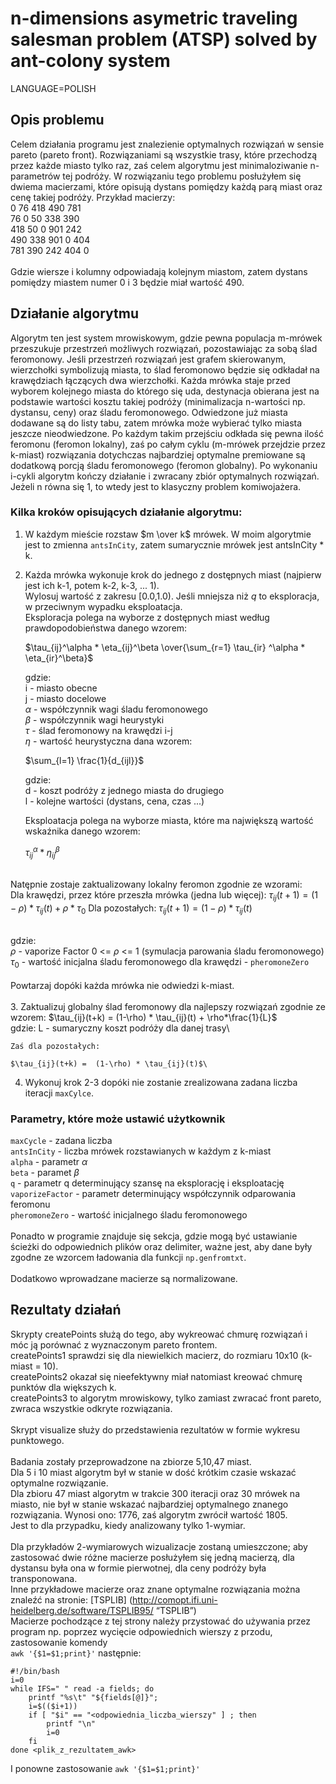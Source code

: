 # n-dimensions asymetric traveling salesman problem (ATSP) solved by ant-colony system

LANGUAGE=POLISH

## Opis problemu

Celem działania programu jest znalezienie optymalnych rozwiązań w sensie pareto (pareto front). Rozwiązaniami są wszystkie trasy, które przechodzą przez każde miasto tylko raz, zaś celem algorytmu jest minimaloziwanie n-parametrów tej podróży. W rozwiązaniu tego problemu posłużyłem się dwiema macierzami, które opisują dystans pomiędzy każdą parą miast oraz cenę takiej podróży.
Przykład macierzy:\
0	    76	418	490	781\
76	0	    50	338	390\
418	50	0	    901	242\
490	338	901	0	    404\
781	390	242	404	0\
\
Gdzie wiersze i kolumny odpowiadają kolejnym miastom, zatem dystans pomiędzy miastem numer 0 i 3 będzie miał wartość 490.

## Działanie algorytmu
Algorytm ten jest system mrowiskowym, gdzie pewna populacja m-mrówek przeszukuje przestrzeń możliwych rozwiązań, pozostawiając za sobą ślad feromonowy. Jeśli przestrzeń rozwiązań jest grafem skierowanym, wierzchołki symbolizują miasta, to ślad feromonowo będzie się odkładał na krawędziach łączących dwa wierzchołki. Każda mrówka staje przed wyborem kolejnego miasta do którego się uda, destynacja obierana jest na podstawie wartości kosztu takiej podróży (minimalizacja n-wartości np. dystansu, ceny) oraz śladu feromonowego. Odwiedzone już miasta dodawane są do listy tabu, zatem mrówka może wybierać tylko miasta jeszcze nieodwiedzone. Po każdym takim przejściu odkłada się pewna ilość feromonu (feromon lokalny), zaś po całym cyklu (m-mrówek przejdzie przez k-miast) rozwiązania dotychczas najbardziej optymalne premiowane są dodatkową porcją śladu feromonowego (feromon globalny). Po wykonaniu i-cykli algorytm kończy działanie i zwracany zbiór optymalnych rozwiązań. Jeżeli n równa się 1, to wtedy jest to klasyczny problem komiwojażera.

### Kilka kroków opisujących działanie algorytmu:

1. W każdym mieście rozstaw $m \over k$ mrówek. W moim algorytmie jest to zmienna `antsInCity`, zatem sumarycznie mrówek jest antsInCity * k.

2. Każda mrówka wykonuje krok do jednego z dostępnych miast (najpierw jest ich k-1, potem k-2, k-3, ... 1).\
    Wylosuj wartość z zakresu [0.0,1.0). Jeśli mniejsza niż *q* to eksploracja, w przeciwnym wypadku eksploatacja.\
    Eksploracja polega na wyborze z dostępnych miast według prawdopodobieństwa danego wzorem:

    $\tau_{ij}^\alpha * \eta_{ij}^\beta \over{\sum_{r=1} \tau_{ir} ^\alpha * \eta_{ir}^\beta}$

    gdzie:\
    i - miasto obecne\
    j - miasto docelowe\
    $\alpha$ - współczynnik wagi śladu feromonowego\
    $\beta$ - współczynnik wagi heurystyki\
    $\tau$ - ślad feromonowy na krawędzi i-j\
    $\eta$ - wartość heurystyczna dana wzorem:

    $\sum_{l=1} \frac{1}{d_{ijl}}$

    gdzie:\
    d - koszt podróży z jednego miasta do drugiego\
    l - kolejne wartości (dystans, cena, czas ...)

    Eksploatacja polega na wyborze miasta, które ma największą wartość wskaźnika danego wzorem:

    $\tau_{ij}^\alpha * \eta_{ij}^\beta$

\
    Natępnie zostaje zaktualizowany lokalny feromon zgodnie ze wzorami:\
    Dla krawędzi, przez które przeszła mrówka (jedna lub więcej):
    $\tau_{ij}(t+1) = (1-\rho) * \tau_{ij}(t) + \rho*\tau_0$
    Dla pozostałych:
    $\tau_{ij}(t+1) = (1-\rho) * \tau_{ij}(t)$

\
    gdzie:\
    $\rho$ - vaporize Factor 0 <= $\rho$ <= 1 (symulacja parowania śladu feromonowego)\
    $\tau_0$ - wartość inicjalna śladu feromonowego dla krawędzi - `pheromoneZero`\
\
    Powtarzaj dopóki każda mrówka nie odwiedzi k-miast.\
\
3. Zaktualizuj globalny ślad feromonowy dla najlepszy rozwiązań zgodnie ze wzorem:
    $\tau_{ij}(t+k) =  (1-\rho) * \tau_{ij}(t) + \rho*\frac{1}{L}$\
    gdzie:
    L - sumaryczny koszt podróży dla danej trasy\

    Zaś dla pozostałych:

    $\tau_{ij}(t+k) =  (1-\rho) * \tau_{ij}(t)$\


4. Wykonuj krok 2-3 dopóki nie zostanie zrealizowana zadana liczba iteracji `maxCylce`.

### Parametry, które może ustawić użytkownik
`maxCycle` - zadana liczba \
`antsInCity` - liczba mrówek rozstawianych w każdym z k-miast\
`alpha` - parametr $\alpha$\
`beta` - paramet $\beta$\
`q` - parametr q determinujący szansę na eksplorację i eksploatację\
`vaporizeFactor` - parametr determinujący współczynnik odparowania feromonu\
`pheromoneZero` - wartość inicjalnego śladu feromonowego\
\
Ponadto w programie znajduje się sekcja, gdzie mogą być ustawianie ścieżki do odpowiednich plików oraz delimiter, ważne jest, aby dane były zgodne ze wzorcem ładowania dla funkcji `np.genfromtxt`.\
\
Dodatkowo wprowadzane macierze są normalizowane.

## Rezultaty działań
Skrypty createPoints służą do tego, aby wykreować chmurę rozwiązań i móc ją porównać z wyznaczonym pareto frontem.\
createPoints1 sprawdzi się dla niewielkich macierz, do rozmiaru 10x10 (k-miast = 10).\
createPoints2 okazał się nieefektywny miał natomiast kreować chmurę punktów dla większych k.\
createPoints3 to algorytm mrowiskowy, tylko zamiast zwracać front pareto, zwraca wszystkie odkryte rozwiązania.\
\
Skrypt visualize służy do przedstawienia rezultatów w formie wykresu punktowego.\
\
Badania zostały przeprowadzone na zbiorze 5,10,47 miast.\
Dla 5 i 10 miast algorytm był w stanie w dość krótkim czasie wskazać optymalne rozwiązanie.\
Dla zbioru 47 miast algorytm w trakcie 300 iteracji oraz 30 mrówek na miasto, nie był w stanie wskazać najbardziej optymalnego znanego rozwiązania. Wynosi ono: 1776, zaś algorytm zwrócił wartość 1805.\
Jest to dla przypadku, kiedy analizowany tylko 1-wymiar.\
\
Dla przykładów 2-wymiarowych wizualizacje zostaną umieszczone; aby zastosować dwie różne macierze posłużyłem się jedną macierzą, dla dystansu była ona w formie pierwotnej, dla ceny podróży była transponowana.\
Inne przykładowe macierze oraz znane optymalne rozwiązania można znaleźć na stronie: [TSPLIB] (http://comopt.ifi.uni-heidelberg.de/software/TSPLIB95/ “TSPLIB”)\
Macierze pochodzące z tej strony należy przystować do używania przez program np. poprzez wycięcie odpowiednich wierszy z przodu, zastosowanie komendy\
`awk '{$1=$1;print}'` następnie:
```
#!/bin/bash
i=0
while IFS=" " read -a fields; do
    printf "%s\t" "${fields[@]}";
    i=$(($i+1))
    if [ "$i" == "<odpowiednia_liczba_wierszy" ] ; then
	    printf "\n"
	    i=0
    fi
done <plik_z_rezultatem_awk>
```
I ponowne zastosowanie `awk '{$1=$1;print}'`
